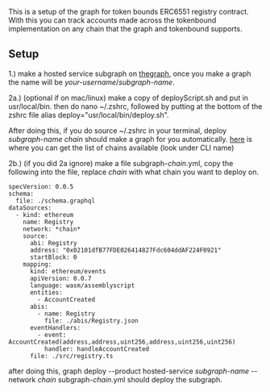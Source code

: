 This is a setup of the graph for token bounds ERC6551 registry contract. With this you can track accounts made across the tokenbound implementation on any chain that the graph and tokenbound supports.

## Setup
1.) make a hosted service subgraph on [thegraph](https://thegraph.com/hosted-service), once you make a graph the name will be *your-username*/*subgraph-name*.

2a.) (optional if on mac/linux) make a copy of deployScript.sh and put in usr/local/bin. then do nano ~/.zshrc, followed by putting at the bottom of the zshrc file alias deploy="usr/local/bin/deploy.sh".

After doing this, if you do source ~/.zshrc in your terminal, deploy *subgraph-name*  *chain* should make a graph for you automatically. [here](https://thegraph.com/docs/en/developing/supported-networks/) is where you can get the list of chains available (look under CLI name)

2b.) (if you did 2a ignore) make a file subgraph-*chain*.yml, copy the following into the file, replace *chain* with what chain you want to deploy on.
```
specVersion: 0.0.5
schema:
  file: ./schema.graphql
dataSources:
  - kind: ethereum
    name: Registry
    network: *chain*
    source:
      abi: Registry
      address: "0x02101dfB77FDE026414827Fdc604ddAF224F0921"
      startBlock: 0
    mapping:
      kind: ethereum/events
      apiVersion: 0.0.7
      language: wasm/assemblyscript
      entities:
        - AccountCreated
      abis:
        - name: Registry
          file: ./abis/Registry.json
      eventHandlers:
        - event: AccountCreated(address,address,uint256,address,uint256,uint256)
          handler: handleAccountCreated
      file: ./src/registry.ts
```
after doing this, graph deploy --product hosted-service *subgraph-name* --network *chain* subgraph-*chain*.yml should deploy the subgraph.
